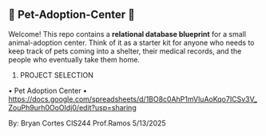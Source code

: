 ## 🐾 Pet-Adoption-Center 🐾 
Welcome! This repo contains a **relational database blueprint** for a small animal-adoption center.
Think of it as a starter kit for anyone who needs to keep track of pets coming into a shelter, their medical records, and the people who eventually take them home.

1. PROJECT SELECTION

•	Pet Adoption Center 
•	https://docs.google.com/spreadsheets/d/1BO8c0AhP1mVluAoKqo7ICSv3V_ZouPh9urh0OoOIdj0/edit?usp=sharing	


By: Bryan Cortes CIS244 Prof.Ramos 5/13/2025